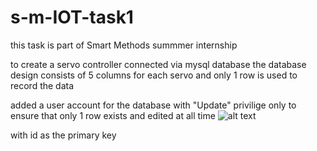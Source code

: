 # s-m-IOT-task1
this task is part of Smart Methods summmer internship

to create a servo controller connected via mysql database
the database design consists of 5 columns for each servo
and only 1 row is used to record the data

added a user account for the database with "Update" privilige only
to ensure that only 1 row exists and edited at all time
![alt text](http://i.prntscr.com/n9umegHTSYWuwbzokZLUiQ.png)

with id as the primary key 
